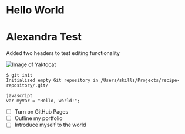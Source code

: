# Hello World
# Alexandra Test

Added two headers to test editing functionality

![Image of Yaktocat](https://octodex.github.com/images/yaktocat.png)

```
$ git init
Initialized empty Git repository in /Users/skills/Projects/recipe-repository/.git/
```
```
javascript
var myVar = "Hello, world!";
```

- [ ] Turn on GitHub Pages
- [ ] Outline my portfolio
- [ ] Introduce myself to the world
